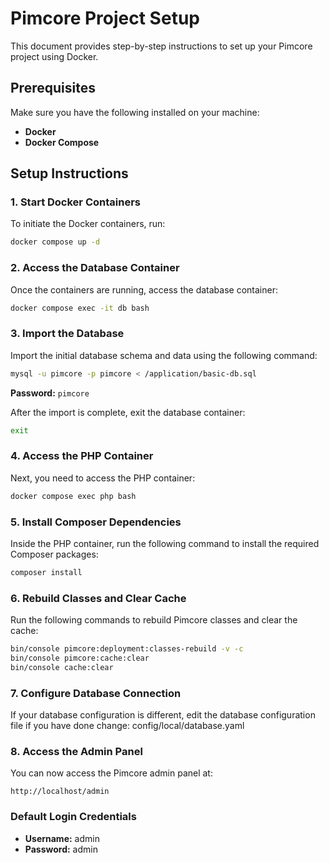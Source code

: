 # Pimcore Project Setup

This document provides step-by-step instructions to set up your Pimcore project using Docker.

## Prerequisites

Make sure you have the following installed on your machine:

- **Docker**
- **Docker Compose**

## Setup Instructions

### 1. Start Docker Containers

To initiate the Docker containers, run:

```bash
docker compose up -d
```

### 2. Access the Database Container

Once the containers are running, access the database container:

```bash
docker compose exec -it db bash
```

### 3. Import the Database

Import the initial database schema and data using the following command:

```bash
mysql -u pimcore -p pimcore < /application/basic-db.sql
```

**Password:** `pimcore`

After the import is complete, exit the database container:

```bash
exit
```

### 4. Access the PHP Container

Next, you need to access the PHP container:

```bash
docker compose exec php bash
```

### 5. Install Composer Dependencies

Inside the PHP container, run the following command to install the required Composer packages:

```bash
composer install
```

### 6. Rebuild Classes and Clear Cache

Run the following commands to rebuild Pimcore classes and clear the cache:

```bash
bin/console pimcore:deployment:classes-rebuild -v -c
bin/console pimcore:cache:clear
bin/console cache:clear
```

### 7. Configure Database Connection

If your database configuration is different, edit the database configuration file if you have done change: config/local/database.yaml


### 8. Access the Admin Panel

You can now access the Pimcore admin panel at:

```
http://localhost/admin
```

### Default Login Credentials

- **Username:** admin
- **Password:** admin

